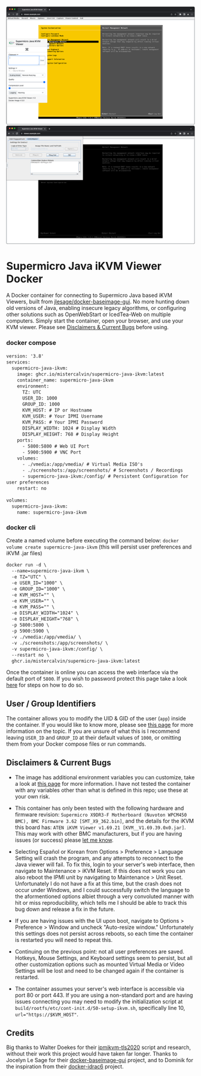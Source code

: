 ![Main Window](screenshots/mainwindow.png)  
![Virtual Media](screenshots/virtualmedia.png)

# Supermicro Java iKVM Viewer Docker
A Docker container for connecting to Supermicro Java based iKVM Viewers, built from [jlesage/docker-baseimage-gui](https://github.com/jlesage/docker-baseimage-gui). No more hunting down old versions of Java, enabling insecure legacy algorithms, or configuring other solutions such as OpenWebStart or IcedTea-Web on multiple computers. Simply start the container, open your browser, and use your KVM viewer. Please see [Disclaimers & Current Bugs](#disclaimers--current-bugs) before using.

### docker compose
```
version: '3.8'
services:
  supermicro-java-ikvm:
    image: ghcr.io/mistercalvin/supermicro-java-ikvm:latest
    container_name: supermicro-java-ikvm
    environment:
      TZ: UTC
      USER_ID: 1000
      GROUP_ID: 1000
      KVM_HOST: # IP or Hostname
      KVM_USER: # Your IPMI Username
      KVM_PASS: # Your IPMI Password
      DISPLAY_WIDTH: 1024 # Display Width
      DISPLAY_HEIGHT: 768 # Display Height
    ports:
      - 5800:5800 # Web UI Port
      - 5900:5900 # VNC Port
    volumes:
      - ./vmedia:/app/vmedia/ # Virtual Media ISO's
      - ./screenshots:/app/screenshots/ # Screenshots / Recordings
      - supermicro-java-ikvm:/config/ # Persistent Configuration for user preferences
    restart: no

volumes:
  supermicro-java-ikvm:
    name: supermicro-java-ikvm
```

### docker cli

Create a named volume before executing the command below: `docker volume create supermicro-java-ikvm` (this will persist user preferences and iKVM .jar files)

```
docker run -d \
  --name=supermicro-java-ikvm \
  -e TZ="UTC" \
  -e USER_ID="1000" \
  -e GROUP_ID="1000" \
  -e KVM_HOST="" \
  -e KVM_USER="" \
  -e KVM_PASS="" \
  -e DISPLAY_WIDTH="1024" \
  -e DISPLAY_HEIGHT="768" \
  -p 5800:5800 \
  -p 5900:5900 \
  -v ./vmedia:/app/vmedia/ \
  -v ./screenshots:/app/screenshots/ \
  -v supermicro-java-ikvm:/config/ \
  --restart no \
  ghcr.io/mistercalvin/supermicro-java-ikvm:latest
```

Once the container is online you can access the web interface via the default port of `5800`. If you wish to password protect this page take a look [here](https://github.com/jlesage/docker-baseimage-gui#vnc-password) for steps on how to do so.
  
## User / Group Identifiers
The container allows you to modify the UID & GID of the user (`app`) inside the container. If you would like to know more, please see [this page](https://github.com/jlesage/docker-baseimage-gui#usergroup-ids) for more information on the topic. If you are unsure of what this is I recommend leaving `USER_ID` and `GROUP_ID` at their default values of `1000`, or omitting them from your Docker compose files or run commands.

## Disclaimers & Current Bugs 
- The image has additional environment variables you can customize, take a look at [this page](https://github.com/jlesage/docker-baseimage-gui#environment-variables) for more information. I have not tested the container with any variables other than what is defined in this repo; use these at your own risk.

- This container has only been tested with the following hardware and firmware revision: `Supermicro X9DR3-F Motherboard (Nuvoton WPCM450 BMC), BMC Firmware 3.62 [SMT_X9_362.bin]`, and the details for the iKVM this board has: `ATEN iKVM Viewer v1.69.21 [KVM__V1.69.39.0x0.jar]`. This may work with other BMC manufacturers, but if you are having issues (or success) please [let me know](https://github.com/MisterCalvin/supermicro-java-ikvm/issues).

- Selecting Español or Korean from Options > Preference > Language Setting will crash the program, and any attempts to reconnect to the Java viewer will fail. To fix this, login to your server's web interface, then navigate to Maintenance > iKVM Reset. If this does not work you can also reboot the IPMI unit by navigating to Maintenance > Unit Reset. Unfortunately I do not have a fix at this time, but the crash does not occur under Windows, and I could successfully switch the language to the aformentioned options albiet through a very convoluted manner with hit or miss reproducibility, which tells me I should be able to track this bug down and release a fix in the future.

- If you are having issues with the UI upon boot, navigate to Options > Preference > Window and uncheck "Auto-resize window." Unfortunately this settings does not persist across reboots, so each time the container is restarted you will need to repeat this.

- Continuing on the previous point: not all user preferences are saved. Hotkeys, Mouse Settings, and Keyboard settings seem to persist, but all other customization options such as mounted Virtual Media or Video Settings will be lost and need to be changed again if the container is restarted.

- The container assumes your server's web interface is accessible via port 80 or port 443. If you are using a non-standard port and are having issues connecting you may need to modify the initialization script at `build/rootfs/etc/cont-init.d/50-setup-ikvm.sh`, specifically line 10, `url="https://$KVM_HOST"`.

## Credits
Big thanks to Walter Doekes for their [ipmikvm-tls2020](https://www.osso.nl/blog/2020/supermicro-java-console-redirection-kvm/) script and research, without their work this project would have taken far longer. Thanks to Jocelyn Le Sage for their [docker-baseimage-gui](https://github.com/jlesage/docker-baseimage-gui) project, and to Dominik for the inspiration from their [docker-idrac6](https://github.com/DomiStyle/docker-idrac6) project.
